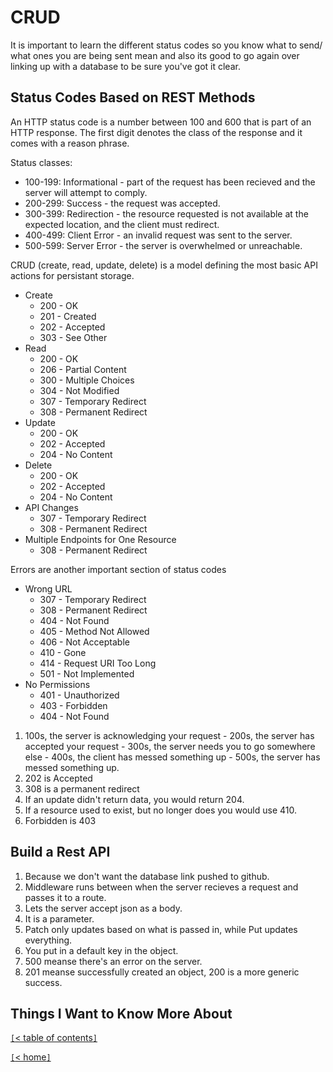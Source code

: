 # CRUD

It is important to learn the different status codes so you know what to send/ what ones you are being sent mean and also its good to go again over linking up with a database to be sure you've got it clear.

<!-- https://www.moesif.com/blog/technical/api-design/Which-HTTP-Status-Code-To-Use-For-Every-CRUD-App/ -->
## Status Codes Based on REST Methods

An HTTP status code is a number between 100 and 600 that is part of an HTTP response. The first digit denotes the class of the response and it comes with a reason phrase.

Status classes:

- 100-199: Informational - part of the request has been recieved and the server will attempt to comply.
- 200-299: Success - the request was accepted.
- 300-399: Redirection - the resource requested is not available at the expected location, and the client must redirect.
- 400-499: Client Error - an invalid request was sent to the server.
- 500-599: Server Error - the server is overwhelmed or unreachable.

CRUD (create, read, update, delete) is a model defining the most basic API actions for persistant storage.

- Create
  - 200 - OK
  - 201 - Created
  - 202 - Accepted
  - 303 - See Other
- Read
  - 200 - OK
  - 206 - Partial Content
  - 300 - Multiple Choices
  - 304 - Not Modified
  - 307 - Temporary Redirect
  - 308 - Permanent Redirect
- Update
  - 200 - OK
  - 202 - Accepted
  - 204 - No Content
- Delete
  - 200 - OK
  - 202 - Accepted
  - 204 - No Content
- API Changes
  - 307 - Temporary Redirect
  - 308 - Permanent Redirect
- Multiple Endpoints for One Resource
  - 308 - Permanent Redirect

Errors are another important section of status codes

- Wrong URL
  - 307 - Temporary Redirect
  - 308 - Permanent Redirect
  - 404 - Not Found
  - 405 - Method Not Allowed
  - 406 - Not Acceptable
  - 410 - Gone
  - 414 - Request URI Too Long
  - 501 - Not Implemented
- No Permissions
  - 401 - Unauthorized
  - 403 - Forbidden
  - 404 - Not Found

1. 100s, the server is acknowledging your request - 200s, the server has accepted your request - 300s, the server needs you to go somewhere else - 400s, the client has messed something up - 500s, the server has messed something up.
2. 202 is Accepted
3. 308 is a permanent redirect
4. If an update didn't return data, you would return 204.
5. If a resource used to exist, but no longer does you would use 410.
6. Forbidden is 403

<!-- https://www.youtube.com/channel/UCFbNIlppjAuEX4znoulh0Cw -->
## Build a Rest API

1. Because we don't want the database link pushed to github.
2. Middleware runs between when the server recieves a request and passes it to a route.
3. Lets the server accept json as a body.
4. It is a parameter.
5. Patch only updates based on what is passed in, while Put updates everything.
6. You put in a default key in the object.
7. 500 meanse there's an error on the server.
8. 201 meanse successfully created an object, 200 is a more generic success.

## Things I Want to Know More About



[`[`< table of contents`]`](code301.md)

[`[`< home`]`](README.md)
